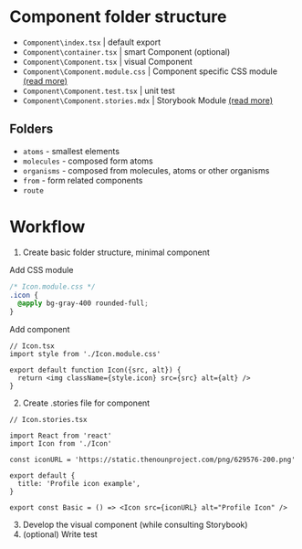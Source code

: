 # Component folder structure

- `Component\index.tsx` | default export
- `Component\container.tsx` | smart Component (optional)
- `Component\Component.tsx` | visual Component
- `Component\Component.module.css` | Component specific CSS module [(read more)](https://nextjs.org/docs/basic-features/built-in-css-support#adding-component-level-css)
- `Component\Component.test.tsx` | unit test
- `Component\Component.stories.mdx` | Storybook Module [(read more)](https://storybook.js.org/docs/react/api/mdx)

## Folders

- `atoms` - smallest elements
- `molecules` - composed form atoms
- `organisms` - composed from molecules, atoms or other organisms
- `from` - form related components
- `route`

# Workflow

1. Create basic folder structure, minimal component

Add CSS module

```css
/* Icon.module.css */
.icon {
  @apply bg-gray-400 rounded-full;
}
```

Add component

```tsx
// Icon.tsx
import style from './Icon.module.css'

export default function Icon({src, alt}) {
  return <img className={style.icon} src={src} alt={alt} />
}
```

2. Create .stories file for component

```tsx
// Icon.stories.tsx

import React from 'react'
import Icon from './Icon'

const iconURL = 'https://static.thenounproject.com/png/629576-200.png'

export default {
  title: 'Profile icon example',
}

export const Basic = () => <Icon src={iconURL} alt="Profile Icon" />
```

3. Develop the visual component (while consulting Storybook)
4. (optional) Write test
